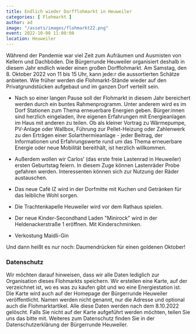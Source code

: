```yaml
---
title: Endlich wieder Dorfflohmarkt in Heuweiler
categories: [ Flohmarkt ]
author: ad
image: "/assets/images/flohmarkt22.png"
event: 2022-10-08 11:00:00
location: Heuweiler
---
```

Während der Pandemie war viel Zeit zum Aufräumen und Ausmisten von Kellern und Dachböden. Die Bürgerrunde Heuweiler organisiert deshalb in diesem Jahr endlich wieder einen großen Dorfflohmarkt. Am Samstag, den 8. Oktober 2022 von 11 bis 15 Uhr, kann jede:r die aussortierten Schätze anbieten. Wie früher werden die Flohmarkt-Stände wieder auf den Privatgrundstücken aufgebaut und im ganzen Dorf verteilt sein. 

* Nach so einer langen Pause soll der Flohmarkt in diesem Jahr bereichert werden durch ein buntes Rahmenprogramm. Unter anderem wird es im Dorf Stationen zum Thema erneuerbare Energien geben. Bürger:innen sind herzlich eingeladen, ihre eigenen Erfahrungen mit Energieanlagen im Haus mit anderen zu teilen. Ob als kleiner Vortrag zu Wärmepumpe, PV-Anlage oder Wallbox, Führung zur Pellet-Heizung oder Zahlenwerk zu den Erträgen einer Solarthermieanlage - jeder Beitrag, der Informationen und Erfahrungswerte rund um das Thema erneuerbare Energie oder neue Mobilität bereithält, ist herzlich willkommen.

* Außerdem wollen wir Carlos’ (das erste freie Lastenrad in Heuweiler) ersten Geburtstag feiern. In diesem Zuge können Lastenräder Probe gefahren werden. Interessenten können sich zur Nutzung der Räder austauschen. 

* Das neue Café IZ wird in der Dorfmitte mit Kuchen und Getränken für das leibliche Wohl sorgen.

* Die Trachtenkapelle Heuweiler wird vor dem Rathaus spielen.

* Der neue Kinder-Secondhand Laden "Minirock" wird in der Heldenackerstraße 1 eröffnen. Mit Kinderschminken.

* Verkostung Maidli-Gin

Und dann heißt es nur noch: Daumendrücken für einen goldenen Oktober!

### Datenschutz

Wir möchten darauf hinweisen, dass wir alle Daten lediglich zur Organisation dieses Flohmarkts speichern. 
Wir erstellen eine Karte, auf der verzeichnet ist, wo es was zu kaufen gibt und wo eine Energiestation ist. 
Die Karte wird auch auf der Homepage der Bürgerrunde Heuweiler veröffentlicht. 
Namen werden nicht genannt, nur die Adresse und optional auch die Flohmarktartikel. 
Alle diese Daten werden nach dem 8.10.2022 gelöscht. 
Falls Sie nicht auf der Karte aufgeführt werden möchten, teilen Sie uns das bitte mit. 
Weiteres zum Datenschutz finden Sie in der Datenschutzerklärung der Bürgerrunde Heuweiler. 
